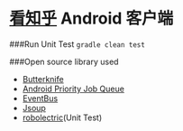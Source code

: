 [看知乎][1] Android 客户端
==================



###Run Unit Test
`gradle clean test`



###Open source library used
- [Butterknife][2]
- [Android Priority Job Queue][3]
- [EventBus][4]
- [Jsoup][5]
- [robolectric][6](Unit Test)


[1]:http://www.kanzhihu.com/
[2]:https://github.com/path/android-priority-jobqueue
[3]:https://github.com/JakeWharton/butterknife
[4]:https://github.com/greenrobot/EventBus
[5]:http://jsoup.org/
[6]:http://robolectric.org/